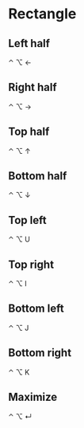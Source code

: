 # Rectangle

## Left half

⌃ ⌥ ←

## Right half

⌃ ⌥ →

## Top half

⌃ ⌥ ↑

## Bottom half

⌃ ⌥ ↓

## Top left

⌃ ⌥ U

## Top right

⌃ ⌥ I

## Bottom left

⌃ ⌥ J

## Bottom right

⌃ ⌥ K

## Maximize

⌃ ⌥ ↵
